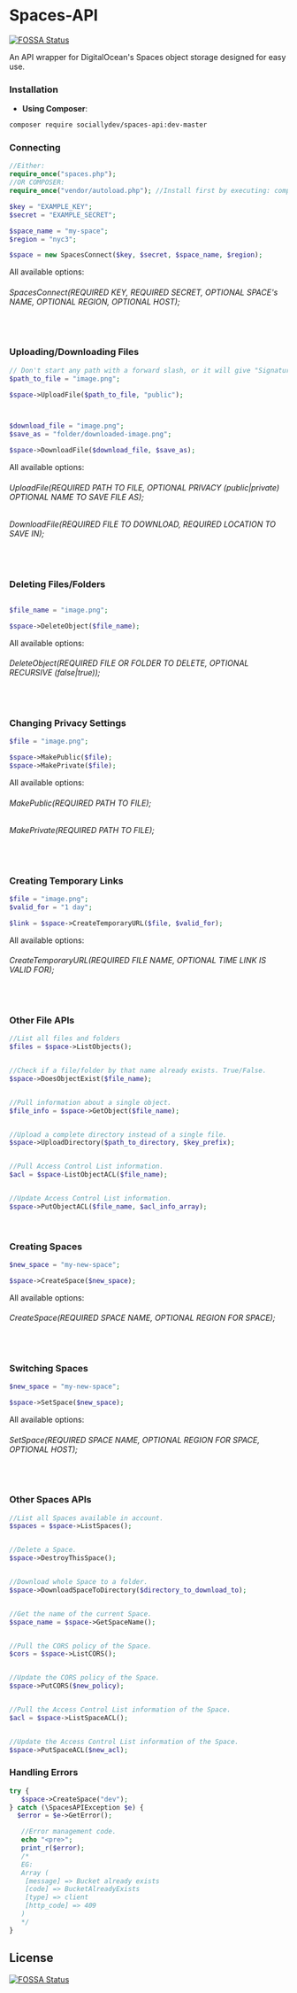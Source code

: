 # Spaces-API
[![FOSSA Status](https://app.fossa.io/api/projects/git%2Bgithub.com%2FSociallyDev%2FSpaces-API.svg?type=shield)](https://app.fossa.io/projects/git%2Bgithub.com%2FSociallyDev%2FSpaces-API?ref=badge_shield)

An API wrapper for DigitalOcean's Spaces object storage designed for easy use. 


### Installation
* **Using Composer**:
```sh
composer require sociallydev/spaces-api:dev-master
```

### Connecting
```php
//Either:
require_once("spaces.php");
//OR COMPOSER:
require_once("vendor/autoload.php"); //Install first by executing: composer require SociallyDev/Spaces-API in your project's directory.

$key = "EXAMPLE_KEY";
$secret = "EXAMPLE_SECRET";

$space_name = "my-space";
$region = "nyc3";

$space = new SpacesConnect($key, $secret, $space_name, $region);
```

All available options: 
###### SpacesConnect(REQUIRED KEY, REQUIRED SECRET, OPTIONAL SPACE's NAME, OPTIONAL REGION, OPTIONAL HOST);



&nbsp;


### Uploading/Downloading Files
```php
// Don't start any path with a forward slash, or it will give "SignatureDoesNotMatch" exception
$path_to_file = "image.png";

$space->UploadFile($path_to_file, "public");



$download_file = "image.png";
$save_as = "folder/downloaded-image.png";

$space->DownloadFile($download_file, $save_as);
```
All available options: 
###### UploadFile(REQUIRED PATH TO FILE, OPTIONAL PRIVACY (public|private) OPTIONAL NAME TO SAVE FILE AS);
###### DownloadFile(REQUIRED FILE TO DOWNLOAD, REQUIRED LOCATION TO SAVE IN);



&nbsp;


### Deleting Files/Folders
```php

$file_name = "image.png";

$space->DeleteObject($file_name);
```
All available options: 
###### DeleteObject(REQUIRED FILE OR FOLDER TO DELETE, OPTIONAL RECURSIVE (false|true));




&nbsp;

### Changing Privacy Settings
```php
$file = "image.png";

$space->MakePublic($file);
$space->MakePrivate($file);

```
All available options: 
###### MakePublic(REQUIRED PATH TO FILE);
###### MakePrivate(REQUIRED PATH TO FILE);




&nbsp;

### Creating Temporary Links
```php
$file = "image.png";
$valid_for = "1 day";

$link = $space->CreateTemporaryURL($file, $valid_for);
```
All available options: 
###### CreateTemporaryURL(REQUIRED FILE NAME, OPTIONAL TIME LINK IS VALID FOR);


&nbsp;
&nbsp;

### Other File APIs
```php
//List all files and folders
$files = $space->ListObjects();


//Check if a file/folder by that name already exists. True/False.
$space->DoesObjectExist($file_name);


//Pull information about a single object.
$file_info = $space->GetObject($file_name);


//Upload a complete directory instead of a single file.
$space->UploadDirectory($path_to_directory, $key_prefix);


//Pull Access Control List information.
$acl = $space-ListObjectACL($file_name);


//Update Access Control List information.
$space->PutObjectACL($file_name, $acl_info_array);

```





&nbsp;
&nbsp;
&nbsp;
&nbsp;
&nbsp;


### Creating Spaces
```php
$new_space = "my-new-space";

$space->CreateSpace($new_space);
```
All available options: 
###### CreateSpace(REQUIRED SPACE NAME, OPTIONAL REGION FOR SPACE);


&nbsp;

### Switching Spaces
```php
$new_space = "my-new-space";

$space->SetSpace($new_space);
```
All available options: 
###### SetSpace(REQUIRED SPACE NAME, OPTIONAL REGION FOR SPACE, OPTIONAL HOST);


&nbsp;
&nbsp;

### Other Spaces APIs
```php
//List all Spaces available in account.
$spaces = $space->ListSpaces();


//Delete a Space.
$space->DestroyThisSpace();


//Download whole Space to a folder.
$space->DownloadSpaceToDirectory($directory_to_download_to);


//Get the name of the current Space.
$space_name = $space->GetSpaceName();


//Pull the CORS policy of the Space.
$cors = $space->ListCORS();


//Update the CORS policy of the Space.
$space->PutCORS($new_policy);


//Pull the Access Control List information of the Space.
$acl = $space->ListSpaceACL();


//Update the Access Control List information of the Space.
$space->PutSpaceACL($new_acl);
```




### Handling Errors

```php
try {
   $space->CreateSpace("dev");
} catch (\SpacesAPIException $e) {
  $error = $e->GetError();

   //Error management code.
   echo "<pre>";
   print_r($error);
   /*
   EG:
   Array (
    [message] => Bucket already exists
    [code] => BucketAlreadyExists
    [type] => client
    [http_code] => 409
   )
   */
}
```


## License
[![FOSSA Status](https://app.fossa.io/api/projects/git%2Bgithub.com%2FSociallyDev%2FSpaces-API.svg?type=large)](https://app.fossa.io/projects/git%2Bgithub.com%2FSociallyDev%2FSpaces-API?ref=badge_large)
